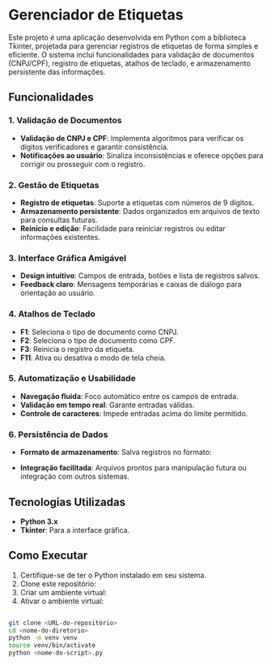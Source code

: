 # Gerenciador de Etiquetas

Este projeto é uma aplicação desenvolvida em Python com a biblioteca Tkinter, projetada para gerenciar registros de etiquetas de forma simples e eficiente. O sistema inclui funcionalidades para validação de documentos (CNPJ/CPF), registro de etiquetas, atalhos de teclado, e armazenamento persistente das informações.

## Funcionalidades

### 1. Validação de Documentos

- **Validação de CNPJ e CPF**: Implementa algoritmos para verificar os dígitos verificadores e garantir consistência.
- **Notificações ao usuário**: Sinaliza inconsistências e oferece opções para corrigir ou prosseguir com o registro.

### 2. Gestão de Etiquetas

- **Registro de etiquetas**: Suporte a etiquetas com números de 9 dígitos.
- **Armazenamento persistente**: Dados organizados em arquivos de texto para consultas futuras.
- **Reinício e edição**: Facilidade para reiniciar registros ou editar informações existentes.

### 3. Interface Gráfica Amigável

- **Design intuitivo**: Campos de entrada, botões e lista de registros salvos.
- **Feedback claro**: Mensagens temporárias e caixas de diálogo para orientação ao usuário.

### 4. Atalhos de Teclado

- **F1**: Seleciona o tipo de documento como CNPJ.
- **F2**: Seleciona o tipo de documento como CPF.
- **F3**: Reinicia o registro da etiqueta.
- **F11**: Ativa ou desativa o modo de tela cheia.

### 5. Automatização e Usabilidade

- **Navegação fluida**: Foco automático entre os campos de entrada.
- **Validação em tempo real**: Garante entradas válidas.
- **Controle de caracteres**: Impede entradas acima do limite permitido.

### 6. Persistência de Dados

- **Formato de armazenamento**: Salva registros no formato:


- **Integração facilitada**: Arquivos prontos para manipulação futura ou integração com outros sistemas.

## Tecnologias Utilizadas

- **Python 3.x**
- **Tkinter**: Para a interface gráfica.

## Como Executar

1. Certifique-se de ter o Python instalado em seu sistema.
2. Clone este repositório:
3. Criar um ambiente virtual:
4. Ativar o ambiente virtual:

 ```bash

git clone <URL-do-repositório>
cd <nome-do-diretorio>
python -m venv venv
source venv/bin/activate
python <nome-do-script>.py
